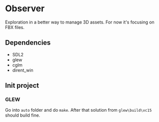 # Observer

Exploration in a better way to manage 3D assets. For now it's focusing on FBX
files.

## Dependencies

- SDL2
- glew
- cglm
- dirent_win

## Init project

### GLEW

Go into `auto` folder and do `make`. After that solution from `glew\build\vc15`
should build fine.
